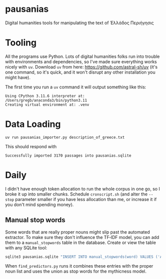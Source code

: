 # pausanias

Digital humanities tools for manipulating the text of Ἑλλάδος Περιήγησις

# Tooling

All the programs use Python. Lots of digital humanities folks run into
trouble with environments and dependencies, so I've made sure
everything works nicely with `uv`. Download `uv` from here:
https://github.com/astral-sh/uv (it's one command, so it's quick, and
it won't disrupt any other installation you might have).

The first time you run a `uv` command it will output something like this:

```
Using CPython 3.11.6 interpreter at: /Users/gregb/anaconda3/bin/python3.11
Creating virtual environment at: .venv
```



# Data Loading

`uv run pausanias_importer.py description_of_greece.txt`

This should respond with 

```
Successfully imported 3170 passages into pausanias.sqlite
```

# Daily

I didn't have enough token allocation to run the whole corpus in one go, so
I broke it up into smaller chunks. Schedule `cronscript.sh` (and alter the
`--stop` parameter smaller if you have less allocation than me, or increase
it if you don't mind spending money).


## Manual stop words

Some words that are really proper nouns might slip past the automated
extractor. To make sure they don't influence the TF‑IDF model, you can add
them to a `manual_stopwords` table in the database. Create or view the table
with any SQLite tool:

```bash
sqlite3 pausanias.sqlite "INSERT INTO manual_stopwords(word) VALUES ('Athens');"
```

When `find_predictors.py` runs it combines these entries with the proper
noun list and uses the union as stop words for the mythicness model.



